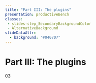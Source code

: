 ```yaml
---
title: "Part III: The plugins"
presentation: productiveBench
classes:
 - slides-step_SecondaryBackgroundColor
 - AlternativeBackground
slideDataAttr: 
  - background: "#040707"
---
```

<div class="TitleAligner TitleAligner-CenterCenter">
        <div>
            <h1 class="SlideMainTitle AlternativeBackground-title slides-step_SecondaryBackgroundColor-title u-serif">Part III: The plugins</h1>
            <div class="AlternativeBackground-topicIndex slides-step_SecondaryBackgroundColor-topicIndex">03</div>
        </div>
</div>
